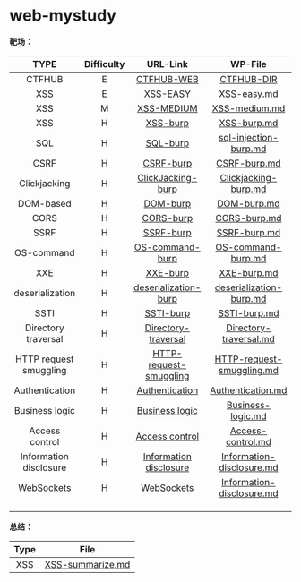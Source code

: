 # web-mystudy
**靶场：**

|          TYPE          | Difficulty |                           URL-Link                           |                           WP-File                            |
| :--------------------: | :--------: | :----------------------------------------------------------: | :----------------------------------------------------------: |
|         CTFHUB         |     E      |       [CTFHUB-WEB](https://www.ctfhub.com/#/skilltree)       |                   [CTFHUB-DIR](./CTFHUB/)                    |
|          XSS           |     E      |  [XSS-EASY](https://xss.angelo.org.cn/level1.php?name=test)  |               [XSS-easy.md](./XSS/XSS-easy.md)               |
|          XSS           |     M      |               [XSS-MEDIUM](http://prompt.ml/0)               |             [XSS-medium.md](./XSS/XSS-medium.md)             |
|          XSS           |     H      | [XSS-burp](https://portswigger.net/web-security/all-labs#cross-site-scripting) | [XSS-burp.md](./PortSwigger/Cross-site-scripting(XSS)/XSS-burp.md) |
|          SQL           |     H      | [SQL-burp](https://portswigger.net/web-security/all-labs#sql-injection) | [sql-injection-burp.md](./PortSwigger/SQL-injection/sql-injection-burp.md) |
|          CSRF          |     H      | [CSRF-burp](https://portswigger.net/web-security/all-labs#cross-site-request-forgery-csrf) | [CSRF-burp.md](./PortSwigger/CSRF(Cross-site-request-forgery)/CSRF-burp.md) |
|      Clickjacking      |     H      | [ClickJacking-burp](https://portswigger.net/web-security/all-labs#clickjacking) | [Clickjacking-burp.md](./PortSwigger/Clickjacking/Clickjacking-burp.md) |
|       DOM-based        |     H      | [DOM-burp](https://portswigger.net/web-security/all-labs#dom-based-vulnerabilities) | [DOM-burp.md](./PortSwigger/DOM-based-vulnerabilities/DOM-burp.md) |
|          CORS          |     H      | [CORS-burp](https://portswigger.net/web-security/all-labs#cross-origin-resource-sharing-cors) | [CORS-burp.md](./PortSwigger/CORS(Cross-origin-resource-sharing)/CORS-burp.md) |
|          SSRF          |     H      | [SSRF-burp](https://portswigger.net/web-security/all-labs#server-side-request-forgery-ssrf) | [SSRF-burp.md](./PortSwigger/Server-side-request-forgery(SSRF)/SSRF-burp.md) |
|       OS-command       |     H      | [OS-command-burp](https://portswigger.net/web-security/all-labs#server-side-request-forgery-ssrf) | [OS-command-burp.md](./PortSwigger/OS-command-injection/OS-command-burp.md) |
|          XXE           |     H      | [XXE-burp](https://portswigger.net/web-security/all-labs#xml-external-entity-xxe-injection) | [XXE-burp.md](PortSwigger/XML-external-entity-(XXE)-injection/XXE-burp.md) |
|    deserialization     |     H      | [deserialization-burp](https://portswigger.net/web-security/all-labs#insecure-deserialization) | [deserialization-burp.md](PortSwigger/Insecure-deserialization/deserialization-burp.md) |
|          SSTI          |     H      | [SSTI-burp](https://portswigger.net/web-security/all-labs#server-side-template-injection) | [SSTI-burp.md](PortSwigger/Insecure-deserialization/SSTI-burp.md) |
|  Directory traversal   |     H      | [Directory-traversal](https://portswigger.net/web-security/all-labs#directory-traversal) | [Directory-traversal.md](PortSwigger/Directory-traversal/Directory-traversal.md) |
| HTTP request smuggling |     H      | [HTTP-request-smuggling](https://portswigger.net/web-security/all-labs#http-request-smuggling) | [HTTP-request-smuggling.md](PortSwigger/HTTP-request-smuggling/HTTP-request-smuggling.md) |
|     Authentication     |     H      | [Authentication](https://portswigger.net/web-security/all-labs#authentication) | [Authentication.md](PortSwigger/Authentication/Authentication.md) |
|     Business logic     |     H      | [Business logic](https://portswigger.net/web-security/all-labs#business-logic-vulnerabilities) | [Business-logic.md](PortSwigger/Business-logic/Business-logic.md) |
|     Access control     |     H      | [Access control](https://portswigger.net/web-security/all-labs#access-control-vulnerabilities) | [Access-control.md](PortSwigger/Access-control/Access-control.md) |
| Information disclosure |     H      | [Information disclosure](https://portswigger.net/web-security/all-labs#information-disclosure) | [Information-disclosure.md](PortSwigger/Information-disclosure/Information-disclosure.md) |
|       WebSockets       |     H      | [WebSockets](https://portswigger.net/web-security/all-labs#websockets) | [Information-disclosure.md](PortSwigger/WebSockets/WebSockets.md) |
|                        |            |                                                              |                                                              |
|                        |            |                                                              |                                                              |
|                        |            |                                                              |                                                              |

**总结：**

| Type |                    File                    |
| :--: | :----------------------------------------: |
| XSS  | [XSS-summarize.md](./XSS/XSS-summarize.md) |

